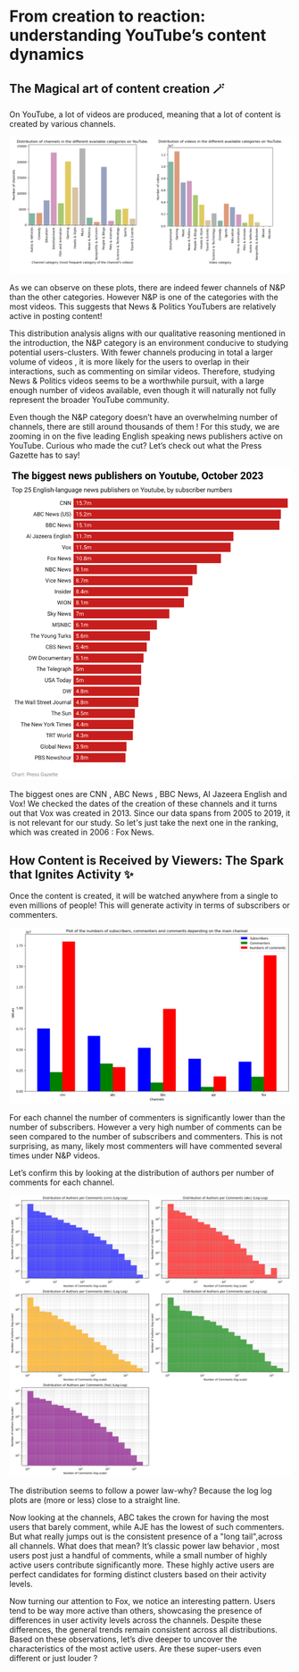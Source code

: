 # From creation to reaction: understanding YouTube’s content dynamics

## The Magical art of content creation 🪄


On YouTube, a lot of videos are produced, meaning that a lot of content is created by various channels. 

![output](/assets/img/histo_intro.png)

As we can observe on these plots, there are indeed fewer channels of N&P than the other categories. However N&P is one of the categories with the most videos. 
This suggests that News & Politics YouTubers are relatively active in posting content!

This distribution analysis aligns with our qualitative reasoning mentioned in the introduction, the N&P category is an environment conducive to studying potential users-clusters. With fewer channels producing in total a larger volume of videos , it is more likely for the users to overlap in their interactions, such as commenting on similar videos. Therefore, studying News & Politics videos seems to be a worthwhile pursuit, with a large enough number of videos available, even though it will naturally not fully represent the broader YouTube community.


Even though the N&P category doesn’t have an overwhelming number of channels, there are still around thousands of them ! For this study, we are zooming in on the five leading English speaking news publishers active on YouTube. Curious who made the cut? Let’s check out what the Press Gazette has to say!

![output](/assets/img/biggest_new.png)

The biggest ones are CNN , ABC News , BBC News, AI Jazeera English and Vox!  We checked the dates of the creation of these channels and it turns out that Vox was created in 2013. Since our data spans from 2005 to 2019, it is not relevant for our study. So let's just take the next one in the ranking, which was created in 2006 : Fox News.




## How Content is Received by Viewers: The Spark that Ignites Activity ✨

Once the content is created, it will be watched anywhere from a single to even millions of people! This will generate activity in terms of subscribers or commenters. 

![output](/assets/img/output1.png)

For each channel the number of commenters is significantly lower than the number of subscribers. However a very high number of comments can be seen compared to the number of subscribers and commenters. This is not surprising, as many, likely most commenters will have commented several times under N&P videos.
 
Let’s confirm this by looking at the distribution of authors per number of comments for each channel.

![output](/assets/img/log_histo.png)

The distribution seems to follow a power law-why? Because the log log plots are (more or less) close to a straight line. 

Now looking at the channels, ABC takes the crown for having the most users that barely comment, while AJE has the lowest of such commenters.  But what really jumps out is the consistent presence of a "long tail",across all channels. What does that mean? It’s classic power law behavior , most users post just a handful of comments, while a small number of highly active users contribute significantly more.
These highly active users are perfect candidates for forming distinct clusters based on their activity levels.

Now turning our attention to Fox, we notice an interesting pattern. Users tend to be way more active than others, showcasing the presence of differences in user activity levels across the channels. 
Despite these differences, the general trends remain consistent across all distributions. Based on these observations, let’s dive deeper to uncover the characteristics of the most active users. Are these super-users even different or just louder ?

